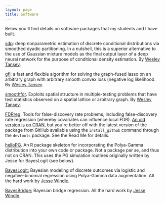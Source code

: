 ```yaml
---
layout: page
title: Software
---
```


Below you'll find details on software packages that my students and I have built.

[sdp](https://github.com/tansey/sdp): deep nonparametric estimation of discrete conditional distributions via smoothed dyadic partitioning.  In a nutshell, this is a superior alternative to the use of Gaussian mixture models as the final output layer of a deep neural network for the purpose of conditional density estimation.  By [Wesley Tansey](https://github.com/tansey).   

[gfl](https://github.com/tansey/gfl): a fast and flexible algorithm for solving the graph-fused lasso on an arbitrary graph with arbitrary smooth convex loss (negative log likelihood.  By [Wesley Tansey](https://github.com/tansey).   

[smoothfdr](https://github.com/tansey/smoothfdr). Exploits spatial structure in multiple-testing problems that have test statistics observed on a spatial lattice or arbitrary graph.  By [Wesley Tansey](https://github.com/tansey).  

[FDRreg](https://github.com/jgscott/FDRreg). Tools for false-discovery rate problems, including false-discovery rate regression (whereby covariates can influence
local FDR). [An old version is on CRAN](http://cran.r-project.org/web/packages/FDRreg/index.html), but you're better off with the latest version of the package from GitHub available using the `install_github` command through the `devtools` package.  See the Read Me for details.

[helloPG](https://github.com/jgscott/helloPG).  An R package skeleton for incorporating the Polya-Gamma distribution into your own code or package.  Not a package per se, and thus not on CRAN.  This uses the PG simulation routines originally written by Jesse for BayesLogit (see below).

[BayesLogit:][1] Bayesian modeling of discrete outcomes via
logistic and negative-binomial regression using Polya-Gamma data
augmentation. All the hard work by [Jesse Windle. ][2]  

[ BayesBridge:][3] Bayesian bridge regression. All the hard work by [Jesse Windle](https://github.com/jwindle).  
  

   [1]: http://cran.r-project.org/web/packages/BayesLogit/index.html
   [2]: http://users.ices.utexas.edu/~jwindle/
   [3]: http://cran.r-project.org/web/packages/BayesBridge/index.html
  
